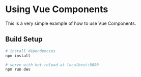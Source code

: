 # Using Vue Components

This is a very simple example of how to use Vue Components. 

## Build Setup

``` bash
# install dependencies
npm install

# serve with hot reload at localhost:8080
npm run dev
```
